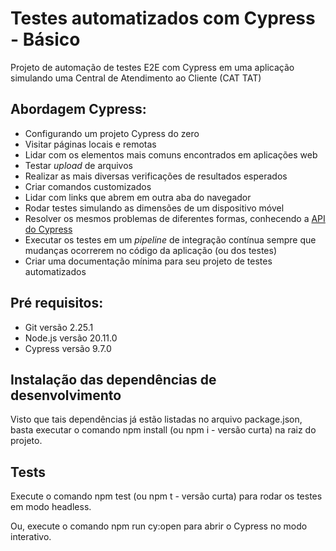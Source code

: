 # Testes automatizados com Cypress - Básico

Projeto de automação de testes E2E com Cypress em uma aplicação simulando uma Central de Atendimento ao Cliente (CAT TAT)

## Abordagem Cypress:

- Configurando um projeto Cypress do zero
- Visitar páginas locais e remotas
- Lidar com os elementos mais comuns encontrados em aplicações web
- Testar _upload_ de arquivos
- Realizar as mais diversas verificações de resultados esperados
- Criar comandos customizados
- Lidar com links que abrem em outra aba do navegador
- Rodar testes simulando as dimensões de um dispositivo móvel
- Resolver os mesmos problemas de diferentes formas, conhecendo a [API do Cypress](https://docs.cypress.io/api/table-of-contents)
- Executar os testes em um _pipeline_ de integração contínua sempre que mudanças ocorrerem no código da aplicação (ou dos testes)
- Criar uma documentação mínima para seu projeto de testes automatizados

## Pré requisitos:
- Git versão 2.25.1
- Node.js versão 20.11.0
- Cypress versão 9.7.0

## Instalação das dependências de desenvolvimento

Visto que tais dependências já estão listadas no arquivo package.json, basta executar o comando npm install (ou npm i - versão curta) na raiz do projeto.

## Tests

Execute o comando npm test (ou npm t - versão curta) para rodar os testes em modo headless.

Ou, execute o comando npm run cy:open para abrir o Cypress no modo interativo.
